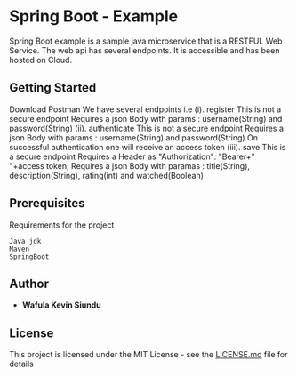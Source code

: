 # Spring Boot - Example

Spring Boot example is a sample java microservice that is a RESTFUL Web Service. The web api has several endpoints. It is accessible and has been hosted on Cloud.

## Getting Started

Download Postman
We have several endpoints i.e
(i).   register
       This is not a secure endpoint
       Requires a json Body with params : username(String) and password(String)
(ii).  authenticate
       This is not a secure endpoint
       Requires a json Body with params : username(String) and password(String)
       On successful authentication one will receive an access token
(iii). save
       This is a secure endpoint
       Requires a Header as "Authorization": "Bearer+" "+access token;
       Requires a json Body with paramas : title(String), description(String), rating(int) and watched(Boolean)
       
## Prerequisites

Requirements for the project

```
Java jdk
Maven
SpringBoot
```

## Author

* **Wafula Kevin Siundu**

## License

This project is licensed under the MIT License - see the [LICENSE.md](LICENSE.md) file for details
